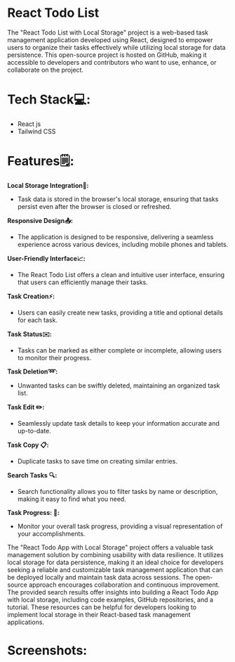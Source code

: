 # React Todo List

The "React Todo List with Local Storage" project is a web-based task management application developed using React, designed to empower users to organize their tasks effectively while utilizing local storage for data persistence. This open-source project is hosted on GitHub, making it accessible to developers and contributors who want to use, enhance, or collaborate on the project.

# Tech Stack💻:

- React js
- Tailwind CSS

# Features🗒:

**Local Storage Integration🔧:**

- Task data is stored in the browser's local storage, ensuring that tasks persist even after the browser is closed or refreshed.

**Responsive Design📤:**

- The application is designed to be responsive, delivering a seamless experience across various devices, including mobile phones and tablets.

**User-Friendly Interface📈:**

- The React Todo List offers a clean and intuitive user interface, ensuring that users can efficiently manage their tasks.

**Task Creation⚡:**

- Users can easily create new tasks, providing a title and optional details for each task.

**Task Status✉️:**

- Tasks can be marked as either complete or incomplete, allowing users to monitor their progress.

**Task Deletion➿:**

- Unwanted tasks can be swiftly deleted, maintaining an organized task list.

**Task Edit ✏️:**

- Seamlessly update task details to keep your information accurate and up-to-date.

**Task Copy 📋:**

- Duplicate tasks to save time on creating similar entries.

**Search Tasks 🔍:**

- Search functionality allows you to filter tasks by name or description, making it easy to find what you need.

**Task Progress: 🔄:**

- Monitor your overall task progress, providing a visual representation of your accomplishments.

The "React Todo App with Local Storage" project offers a valuable task management solution by combining usability with data resilience. It utilizes local storage for data persistence, making it an ideal choice for developers seeking a reliable and customizable task management application that can be deployed locally and maintain task data across sessions. The open-source approach encourages collaboration and continuous improvement.
The provided search results offer insights into building a React Todo App with local storage, including code examples, GitHub repositories, and a tutorial. These resources can be helpful for developers looking to implement local storage in their React-based task management applications.

# Screenshots:
